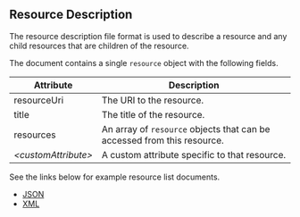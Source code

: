 ## Resource Description
The resource description file format is used to describe a resource and any child resources that
are children of the resource.

The document contains a single <code>resource</code> object with the following fields.

<table>
  <thead>
    <tr>
      <th>Attribute</th>
      <th>Description</th>
    </tr>
  </thead>
  <tbody>
    <tr>
      <td>resourceUri</td>
      <td>The URI to the resource.</td>
    </tr>
    <tr>
      <td>title</td>
      <td>The title of the resource.</td>
    </tr>
    <tr>
      <td>resources</td>
      <td>An array of <code>resource</code> objects that can be accessed from this resource.</td>
    </tr>
    <tr>
      <td><i>&lt;customAttribute&gt;</i></td>
      <td>A custom attribute specific to that resource.</td>
    </tr>
  </tbody>
</table>

See the links below for example resource list documents.

* [JSON](ws/apps.json)
* [XML](ws/apps.xml)

